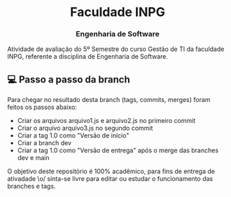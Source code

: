 <h1 align="center">
  Faculdade INPG
</h1>

<h3 align="center">
    Engenharia de Software
</h3>

Atividade de avaliação do 5º Semestre do curso Gestão de TI da faculdade INPG, referente a disciplina de Engenharia de Software.


## :computer: Passo a passo da branch

Para chegar no resultado desta branch (tags, commits, merges) foram feitos os passos abaixo:

* Criar os arquivos arquivo1.js e arquivo2.js no primeiro commit
* Criar o arquivo arquivo3.js no segundo commit
* Criar a tag 1.0 como "Versão de início"
* Criar a branch dev
* Criar a tag 1.0 como "Versão de entrega" após o merge das branches dev e main


O objetivo deste repositório é 100% acadêmico, para fins de entrega de ativadade \o/ sinta-se livre para editar ou estudar o funcionamento das branches e tags.
